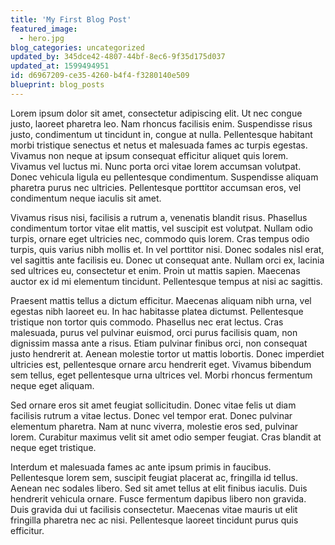 ```yaml
---
title: 'My First Blog Post'
featured_image:
  - hero.jpg
blog_categories: uncategorized
updated_by: 345dce42-4807-44bf-8ec6-9f35d175d037
updated_at: 1599494951
id: d6967209-ce35-4260-b4f4-f3280140e509
blueprint: blog_posts
---
```

Lorem ipsum dolor sit amet, consectetur adipiscing elit. Ut nec congue justo, laoreet pharetra leo. Nam rhoncus facilisis enim. Suspendisse risus justo, condimentum ut tincidunt in, congue at nulla. Pellentesque habitant morbi tristique senectus et netus et malesuada fames ac turpis egestas. Vivamus non neque at ipsum consequat efficitur aliquet quis lorem. Vivamus vel luctus mi. Nunc porta orci vitae lorem accumsan volutpat. Donec vehicula ligula eu pellentesque condimentum. Suspendisse aliquam pharetra purus nec ultricies. Pellentesque porttitor accumsan eros, vel condimentum neque iaculis sit amet.

Vivamus risus nisi, facilisis a rutrum a, venenatis blandit risus. Phasellus condimentum tortor vitae elit mattis, vel suscipit est volutpat. Nullam odio turpis, ornare eget ultricies nec, commodo quis lorem. Cras tempus odio turpis, quis varius nibh mollis et. In vel porttitor nisi. Donec sodales nisl erat, vel sagittis ante facilisis eu. Donec ut consequat ante. Nullam orci ex, lacinia sed ultrices eu, consectetur et enim. Proin ut mattis sapien. Maecenas auctor ex id mi elementum tincidunt. Pellentesque tempus at nisi ac sagittis.

Praesent mattis tellus a dictum efficitur. Maecenas aliquam nibh urna, vel egestas nibh laoreet eu. In hac habitasse platea dictumst. Pellentesque tristique non tortor quis commodo. Phasellus nec erat lectus. Cras malesuada, purus vel pulvinar euismod, orci purus facilisis quam, non dignissim massa ante a risus. Etiam pulvinar finibus orci, non consequat justo hendrerit at. Aenean molestie tortor ut mattis lobortis. Donec imperdiet ultricies est, pellentesque ornare arcu hendrerit eget. Vivamus bibendum sem tellus, eget pellentesque urna ultrices vel. Morbi rhoncus fermentum neque eget aliquam.

Sed ornare eros sit amet feugiat sollicitudin. Donec vitae felis ut diam facilisis rutrum a vitae lectus. Donec vel tempor erat. Donec pulvinar elementum pharetra. Nam at nunc viverra, molestie eros sed, pulvinar lorem. Curabitur maximus velit sit amet odio semper feugiat. Cras blandit at neque eget tristique.

Interdum et malesuada fames ac ante ipsum primis in faucibus. Pellentesque lorem sem, suscipit feugiat placerat ac, fringilla id tellus. Aenean nec sodales libero. Sed sit amet tellus at elit finibus iaculis. Duis hendrerit vehicula ornare. Fusce fermentum dapibus libero non gravida. Duis gravida dui ut facilisis consectetur. Maecenas vitae mauris ut elit fringilla pharetra nec ac nisi. Pellentesque laoreet tincidunt purus quis efficitur.
